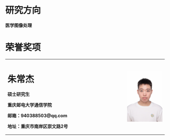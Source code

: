 <table border="0">
  <tr>
    <td width="75%">
      <h1>朱常杰</h1>
      <p><b>硕士研究生</b></p>
      <p><b>重庆邮电大学通信学院</b></p>
      <p><b>邮箱：940388503@qq.com</b></p>
      <p><b>地址：重庆市南岸区崇文路2号</b></p>
    </td>
    <td width="25%">
      <img src="/zhuchangjie.jpg" width="100%">     
    </td>
 </tr>
 <tr>
    <h1>研究方向</h1>
    <p><b>医学图像处理</b></p>
    <h1>荣誉奖项</h1>
  </tr>
  
  
     
</table>
